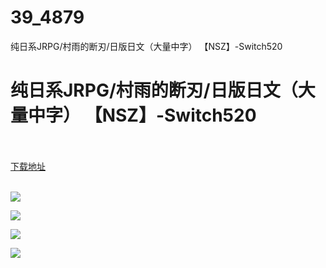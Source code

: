 # 39_4879
纯日系JRPG/村雨的断刃/日版日文（大量中字） 【NSZ】-Switch520
# 纯日系JRPG/村雨的断刃/日版日文（大量中字） 【NSZ】-Switch520
 <br/></br>
[下载地址](https://www.switch520.cc/article/4879 "下载地址")
<br/></br>

<p><span><strong><img src="https://s1.ax1x.com/2020/06/06/tcPiNj.jpg"></strong></span></p>
<p><span><strong><img src="https://s1.ax1x.com/2020/06/06/tcPACn.jpg"></strong></span></p>
<p><span><strong><img src="https://s1.ax1x.com/2020/06/06/tcPME4.jpg"></strong></span></p>
<p><span><strong><img src="https://s1.ax1x.com/2020/06/06/tcP3CR.jpg"></strong></span></p>
